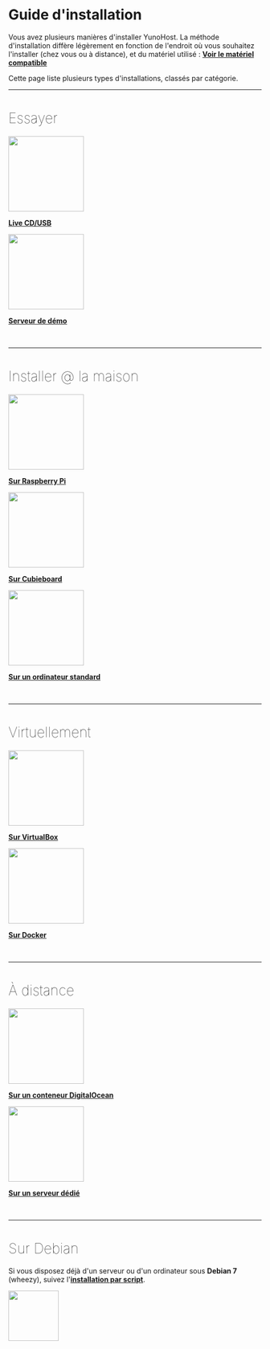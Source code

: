 # Guide d'installation

Vous avez plusieurs manières d'installer YunoHost. La méthode d'installation diffère légèrement en fonction de l'endroit où vous souhaitez l'installer (chez vous ou à distance), et du matériel utilisé : **[Voir le matériel compatible](/hardware_fr)**

Cette page liste plusieurs types d'installations, classés par catégorie.

---

<h1 style="font-weight: 100">Essayer</h1>

<div class="row">

<div class="col col-md-3 text-center">
<a href="/try_at_home_fr"><img src="https://yunohost.org/images/usb_key.png" height=150 style="vertical-align:bottom"><b><p>Live CD/USB</p></b></a>
</div>

<div class="col col-md-3 text-center">
<a href="/try_fr"><img height=150 src="https://yunohost.org/logo.png" style="vertical-align:bottom"><b><p>Serveur de démo</p></b></a>
</div>


</div>

<br>

---

<h1 style="font-weight: 100">Installer @ la maison</h1>

<div class="row">

<div class="col col-md-3 text-center">
<a href="/install_on_raspberry_fr"><img src="https://yunohost.org/images/Raspberry_Pi_-_Model_A.jpg" height=150 style="vertical-align:bottom"><b><p>Sur Raspberry Pi</p></b></a>
</div>

<div class="col col-md-3 text-center">
<a href="/install_on_cubieboard_fr"><img src="https://yunohost.org/images/cubieboard2.png" height=150 style="vertical-align:bottom"><b><p>Sur Cubieboard</p></b></a>
</div>

<div class="col col-md-3 text-center">
<a href="/install_iso_fr"><img src="https://yunohost.org/images/laptop.png" height=150 style="vertical-align:bottom"><b><p>Sur un ordinateur standard</p></b></a>
</div>

</div>

<br>

---

<h1 style="font-weight: 100">Virtuellement</h1>

<div class="row">

<div class="col col-md-3 text-center">
<a href="/install_on_virtualbox_fr"><img src="https://yunohost.org/images/virtualbox.png" height=150 style="vertical-align:bottom"><b><p>Sur VirtualBox</p></b></a>
</div>


<div class="col col-md-3 text-center">
<a href="/docker_fr"><img src="https://yunohost.org/images/docker.png" height=150 style="vertical-align:bottom"><b><p>Sur Docker</p></b></a>
</div>

</div>

<br>

---

<h1 style="font-weight: 100">À distance</h1>

<div class="row">

<div class="col col-md-3 text-center">
<a href="/install_on_digitalocean_fr"><img src="https://yunohost.org/images/digitalocean.png" height=150 style="vertical-align:bottom"><b><p>Sur un conteneur DigitalOcean</p></b></a>
</div>

<div class="col col-md-3 text-center">
<a href="/install_on_dedicated_server_fr"><img src="https://yunohost.org/images/vps.png" height=150 style="vertical-align:bottom"><b><p>Sur un serveur dédié</p></b></a>
</div>

</div>

<br>

---

<h1 style="font-weight: 100">Sur Debian</h1>

Si vous disposez déjà d'un serveur ou d'un ordinateur sous **Debian 7** (wheezy), suivez l'**[installation par script](/install_on_debian_fr)**.

<a href="/install_on_debian"><img width=100 src="https://yunohost.org/images/debian-logo.png"></a>

